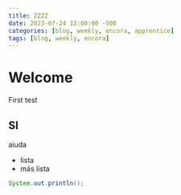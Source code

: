 ```yaml
---
title: ZZZZ
date: 2023-07-24 12:00:00 -500
categories: [blog, weekly, encora, apprentice]
tags: [blog, weekly, encora]
---
```

# Welcome
First test
## SI
aiuda
* lista
* más lista
```java
System.out.println();
```
